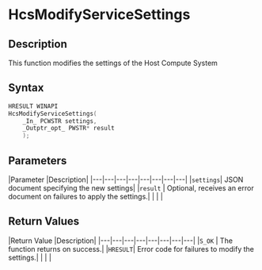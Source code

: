 # HcsModifyServiceSettings

## Description
This function modifies the settings of the Host Compute System

## Syntax

```cpp
HRESULT WINAPI
HcsModifyServiceSettings(
    _In_ PCWSTR settings,
    _Outptr_opt_ PWSTR* result
    );
```

## Parameters
|Parameter     |Description|
|---|---|---|---|---|---|---|---| 
|`settings`| JSON document specifying the new settings|
|`result` | Optional, receives an error document on failures to apply the settings.| 
|    |    | 


## Return Values
|Return Value     |Description|
|---|---|---|---|---|---|---|---|
|`S_OK` | The function returns on success.|
|`HRESULT`| Error code for failures to modify the settings.|
|    |    | 



